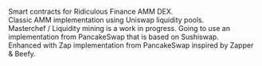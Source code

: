 Smart contracts for Ridiculous Finance AMM DEX.  
Classic AMM implementation using Uniswap liquidity pools.  
Masterchef / Liquidity mining  is a work in progress. Going to use an implementation from PancakeSwap that is based on Sushiswap.  
Enhanced with Zap implementation from PancakeSwap inspired by Zapper & Beefy.

